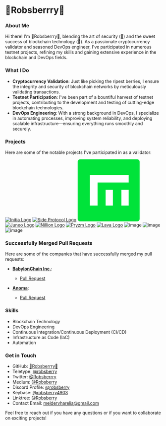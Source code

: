 # 🔐Robsberrry🍇

### About Me

Hi there! I'm 🔐Robsberrry🍇, blending the art of security (🔐) and the sweet success of blockchain technology (🍇). As a passionate cryptocurrency validator and seasoned DevOps engineer, I've participated in numerous testnet projects, refining my skills and gaining extensive experience in the blockchain and DevOps fields.

### What I Do

- **Cryptocurrency Validation**: Just like picking the ripest berries, I ensure the integrity and security of blockchain networks by meticulously validating transactions.
- **Testnet Participation**: I've been part of a bountiful harvest of testnet projects, contributing to the development and testing of cutting-edge blockchain technologies.
- **DevOps Engineering**: With a strong background in DevOps, I specialize in automating processes, improving system reliability, and deploying scalable infrastructure—ensuring everything runs smoothly and securely.

### Projects

Here are some of the notable projects I've participated in as a validator:

[![Initia Logo](https://github.com/user-attachments/assets/12280869-ff4c-46b4-b97e-bf704e08abad)](https://scan.initia.tech/initiation-1/validators/initvaloper1w98g9kakkffwayazep6fpl6u7d4ektguyt90qe)
[![Side Protocol Logo](https://pbs.twimg.com/profile_images/1666366346492542977/ywO_kmkx_200x200.jpg)](https://testnet.side.explorers.guru/validator/bcvaloper10j5t9p387fv9j80r3rcl9zqeylg22jt4fgjr0r)
[![EmPower Logo](https://github.com/Robsberrry/Robsberrry/blob/main/empower.png)](https://testnet.itrocket.net/empower/staking/empowervaloper1f4pdukln92a5x08uxvueazwfceym7tr4e0a46m)
[![Juneo Logo](https://pbs.twimg.com/profile_images/1660629238372790273/zmyiq2yj_200x200.jpg)](https://socotra.mcnscan.io/chain/mKe5MCK21ctRD8XXiVibCRL7LrJbcx3apPPRapJ3VgGQj21Tb)
[![Nillion Logo](https://pbs.twimg.com/profile_images/1464770850293534720/AdOJJAHw_200x200.jpg)](https://testnet.nillion.explorers.guru/validator/nillionvaloper1zkxw7rce5a5frvm72942t5w8pkfhhtcaa78a89)
[![Pryzm Logo](https://pbs.twimg.com/profile_images/1711757188757168128/tASYFnV8_200x200.jpg)](https://testnet.itrocket.net/pryzm/staking/pryzmvaloper13d3wz9mq9zyslqwlkfa3qmdpz7ssvu0jm6jqnz)
[![Lava Logo](https://pbs.twimg.com/profile_images/1628433459977850882/l4oqDz8R_200x200.jpg)](https://explorer.stavr.tech/Lava-Testnet/staking/lava@valoper1ejrru4058x3unsvtc9spnsx25wyd3khvehyexe)
![image](https://github.com/user-attachments/assets/a18b0d77-8e0a-4c45-8ff7-ecea8fbc3608)
![image](https://github.com/user-attachments/assets/244247b0-9cc1-436c-9c98-92c533900b40)
![image](https://github.com/user-attachments/assets/2f71a374-ef7c-4cb3-9e85-652720ef730f)




### Successfully Merged Pull Requests

Here are some of the companies that have successfully merged my pull requests:

- **[BabylonChain Inc.](https://babylonchain.io/)**:
  - [Pull Request](https://github.com/babylonchain/networks/pull/305)

- **[Anoma](https://anoma.net/)**:
  - [Pull Request](https://github.com/anoma/namada-testnets/pull/2971)

### Skills

- Blockchain Technology
- DevOps Engineering
- Continuous Integration/Continuous Deployment (CI/CD)
- Infrastructure as Code (IaC)
- Automation

### Get in Touch

- GitHub: [🔐Robsberrry🍇](https://github.com/yourusername)
- Teletype: [@robsberry](https://teletype.in/@robsberry)
- Twitter: [@Robsberrry](https://x.com/Robsberrry)
- Medium: [@Robsberry](https://medium.com/@Robsberry)
- Discord Profile: [@robsberry](https://discord.com/users/961418297230905364)
- Keybase: [@robsberry4903](https://keybase.io/robsberry4903)
- Linktree: [@Robsberry](https://linktr.ee/Robsberry)
- Contact Email: [meldervharelia@gmail.com](mailto:meldervharelia@gmail.com)

Feel free to reach out if you have any questions or if you want to collaborate on exciting projects!

